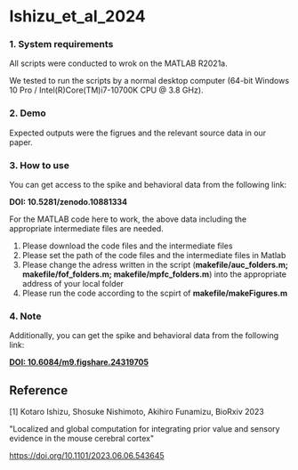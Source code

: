 # Ishizu_et_al_2024

### 1. System requirements
   
  All scripts were conducted to wrok on the MATLAB R2021a.

We tested to run the scripts by a normal desktop computer (64-bit Windows 10 Pro / Intel(R)Core(TM)i7-10700K CPU @ 3.8 GHz).

  

### 2. Demo

  Expected outputs were the figrues and the relevant source data in our paper.


### 3. How to use

  You can get access to the spike and behavioral data from the following link:
  
**DOI: 10.5281/zenodo.10881334**

For the MATLAB code here to work, the above data including the appropriate intermediate files are needed.

1. Please download the code files and the intermediate files
2. Please set the path of the code files and the intermediate files in Matlab
3. Please change the adress written in the script (**makefile/auc_folders.m; makefile/fof_folders.m; makefile/mpfc_folders.m**) into the appropriate address of your local folder      
4. Please run the code according to the scpirt of **makefile/makeFigures.m**


### 4. Note

  Additionally, you can get the spike and behavioral data from the following link:
  
**[DOI: 10.6084/m9.figshare.24319705](https://doi.org/10.6084/m9.figshare.24319705.v1)**



## Reference

[1] Kotaro Ishizu, Shosuke Nishimoto, Akihiro Funamizu, BioRxiv 2023 

"Localized and global computation for integrating prior value and sensory evidence in the mouse cerebral cortex"

https://doi.org/10.1101/2023.06.06.543645
